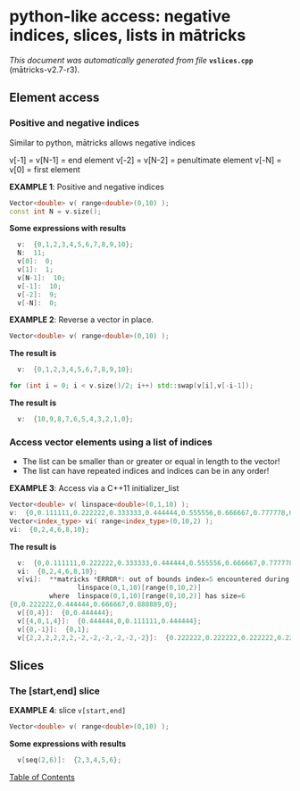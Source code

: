 
# python-like access: negative indices, slices, lists in mātricks
_This document was automatically generated from file_ **`vslices.cpp`** (mātricks-v2.7-r3).

## Element access
### Positive and negative indices
Similar to python, mātricks allows negative indices

v[-1] = v[N-1] = end element
v[-2] = v[N-2] = penultimate element
v[-N] = v[0]   = first element


**EXAMPLE 1**: Positive and negative indices
```C++
Vector<double> v( range<double>(0,10) );
const int N = v.size();
```

**Some expressions with results**
```C++
  v:  {0,1,2,3,4,5,6,7,8,9,10}; 
  N:  11; 
  v[0]:  0; 
  v[1]:  1; 
  v[N-1]:  10; 
  v[-1]:  10; 
  v[-2]:  9; 
  v[-N]:  0; 
```



**EXAMPLE 2**: Reverse a vector in place.
```C++
Vector<double> v( range<double>(0,10) );
```

**The result is**
```C++
  v:  {0,1,2,3,4,5,6,7,8,9,10}; 
```

```C++
for (int i = 0; i < v.size()/2; i++) std::swap(v[i],v[-i-1]);
```

**The result is**
```C++
  v:  {10,9,8,7,6,5,4,3,2,1,0}; 
```

### Access vector elements using a list of indices

* The list can be smaller than or greater or equal in length to the vector!
* The list can have repeated indices and indices can be in any order!


**EXAMPLE 3**: Access via a C++11 initializer_list
```C++
Vector<double> v( linspace<double>(0,1,10) );
v:  {0,0.111111,0.222222,0.333333,0.444444,0.555556,0.666667,0.777778,0.888889,1}; 
Vector<index_type> vi( range<index_type>(0,10,2) );
vi:  {0,2,4,6,8,10}; 
```

**The result is**
```C++
  v:  {0,0.111111,0.222222,0.333333,0.444444,0.555556,0.666667,0.777778,0.888889,1}; 
  vi:  {0,2,4,6,8,10}; 
  v[vi]:  **matricks *ERROR*: out of bounds index=5 encountered during vector access
                 linspace(0,1,10)[range(0,10,2)]
          where  linspace(0,1,10)[range(0,10,2)] has size=6
{0,0.222222,0.444444,0.666667,0.888889,0}; 
  v[{0,4}]:  {0,0.444444}; 
  v[{4,0,1,4}]:  {0.444444,0,0.111111,0.444444}; 
  v[{0,-1}]:  {0,1}; 
  v[{2,2,2,2,2,2,-2,-2,-2,-2,-2,-2}]:  {0.222222,0.222222,0.222222,0.222222,0.222222,0.222222,0.888889,0.888889,0.888889,0.888889,0.888889,0.888889}; 
```

## Slices
### The [start,end] slice


**EXAMPLE 4**: slice `v[start,end]`
```C++
Vector<double> v( range<double>(0,10) );
```

**Some expressions with results**
```C++
  v[seq(2,6)]:  {2,3,4,5,6}; 
```


[Table of Contents](README.md)
